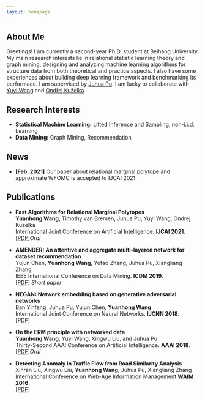 ```yaml
---
layout: homepage
---
```


## About Me

Greetings! I am currently a second-year Ph.D. student at Beihang University.
My main research interests lie in relational statistic learning theory and graph mining, designing and analyzing machine learning algorithms for structure data from both          theoretical and practice aspects.
I also have some experiences about building deep learning framework and benchmarking its performace.
I am supervised by [Juhua Pu](http://scse.buaa.edu.cn/info/1183/8281.htm).
I am lucky to collaborate with [Yuyi Wang](https://disco.ethz.ch/members/yuwang) and [Ondřej Kuželka](https://ida.fel.cvut.cz/~kuzelka/).

## Research Interests

- **Statistical Machine Learning:** Lifted Inference and Sampling, non-i.i.d. Learning
- **Data Mining:** Graph Mining, Recommendation

## News

- **[Feb. 2021]** Our paper about relational marginal polytope and approximate WFOMC is accepted to IJCAI 2021.

## Publications

- **Fast Algorithms for Relational Marginal Polytopes**
  <br>
  **Yuanhong Wang**, Timothy van Bremen, Juhua Pu, Yuyi Wang, Ondrej Kuzelka
  <br>
  International Joint Conference on Artificial Intelligence. **IJCAI 2021**.
  <br>
  [[PDF](./assets/papers/irmp.pdf)]<i>Oral</i>
  <!-- <strong><i style="color:#e74d3c">Oral Presentation</i></strong> -->

- **AMENDER: An attentive and aggregate multi-layered network for dataset recommendation**
  <br>
  Yujun Chen, **Yuanhong Wang**, Yutao Zhang, Juhua Pu, Xiangliang Zhang
  <br>
  IEEE International Conference on Data Mining. **ICDM 2019**.
  <br>
  [[PDF](./assets/papers/ICDM2019.pdf)] <i>Short paper</i>

- **NEGAN: Network embedding based on generative adversarial networks**
  <br>
  Ban Yinfeng, Juhua Pu, Yujun Chen, **Yuanhong Wang**
  <br>
  International Joint Conference on Neural Networks. **IJCNN 2018**.
  <br>
  [[PDF](./assets/papers/IJCNN2018.pdf)]

- **On the ERM principle with networked data**
  <br>
  **Yuanhong Wang**, Yuyi Wang, Xingwu Liu, and Juhua Pu
  <br>
  Thirty-Second AAAI Conference on Artificial Intelligence. **AAAI 2018**.
  <br>
  [[PDF](./assets/papers/AAAI2018.pdf)]<i>Oral</i>

- **Detecting Anomaly in Traffic Flow from Road Similarity Analysis**
  <br>
  Xinran Liu, Xingwu Liu, **Yuanhong Wang**, Juhua Pu, Xiangliang Zhang
  <br>
  International Conference on Web-Age Information Management **WAIM 2016**.
  <br>
  [[PDF](./assets/papers/WAIM2016.pdf)]

<!-- ## Services

- Conference Reviewers: NeurIPS 2020, CVPR 2020.
- Journal Reviewers: T-PAMI, IJCV. -->
